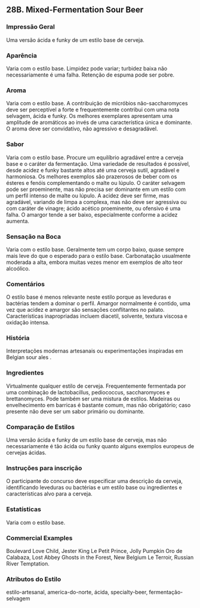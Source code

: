 ## 28B. Mixed-Fermentation Sour Beer

### Impressão Geral

Uma versão ácida e funky de um estilo base de cerveja.

### Aparência
Varia com o estilo base. Limpidez pode variar; turbidez baixa não necessariamente é uma falha. Retenção de espuma pode ser pobre.

### Aroma

Varia com o estilo base. A contribuição de micróbios não-saccharomyces deve ser perceptível a forte e frequentemente contribui com uma nota selvagem, ácida e funky. Os melhores exemplares apresentam uma amplitude de aromáticos ao invés de uma característica única e dominante. O aroma deve ser convidativo, não agressivo e desagradável.

### Sabor

Varia com o estilo base. Procure um equilíbrio agradável entre a cerveja base e o caráter da fermentação. Uma variedade de resultados é possível, desde acidez e funky bastante altos até uma cerveja sutil, agradável e harmoniosa. Os melhores exemplos são prazerosos de beber com os ésteres e fenóis complementando o malte ou lúpulo. O caráter selvagem pode ser proeminente, mas não precisa ser dominante em um estilo com um perfil intenso de malte ou lúpulo. A acidez deve ser firme, mas agradável, variando de limpa a complexa, mas não deve ser agressiva ou com caráter de vinagre; ácido acético proeminente, ou ofensivo é uma falha. O amargor tende a ser baixo, especialmente conforme a acidez aumenta.

### Sensação na Boca

Varia com o estilo base. Geralmente tem um corpo baixo, quase sempre mais leve do que o esperado para o estilo base. Carbonatação usualmente moderada a alta, embora muitas vezes menor em exemplos de alto teor alcoólico.

### Comentários

O estilo base é menos relevante neste estilo porque as leveduras e bactérias tendem a dominar o perfil. Amargor normalmente é contido, uma vez que acidez e amargor são sensações conflitantes no palato. Características inapropriadas incluem diacetil, solvente, textura viscosa e oxidação intensa.

### História

Interpretações modernas artesanais ou experimentações inspiradas em Belgian sour ales .

### Ingredientes

Virtualmente qualquer estilo de cerveja. Frequentemente fermentada por uma combinação de lactobacillus, pediococcus, saccharomyces e brettanomyces. Pode também ser uma mistura de estilos. Madeiras ou envelhecimento em barricas é bastante comum, mas não obrigatório; caso presente não deve ser um sabor primário ou dominante.

### Comparação de Estilos

Uma versão ácida e funky de um estilo base de cerveja, mas não necessariamente é tão ácida ou funky quanto alguns exemplos europeus de cervejas ácidas.

### Instruções para inscrição

O participante do concurso deve especificar uma descrição da cerveja, identificando leveduras ou bactérias e um estilo base ou ingredientes e características alvo para a cerveja.

### Estatísticas

Varia com o estilo base.

### Commercial Examples

Boulevard Love Child, Jester King Le Petit Prince, Jolly Pumpkin Oro de Calabaza, Lost Abbey Ghosts in the Forest, New Belgium Le Terroir, Russian River Temptation.

### Atributos do Estilo

estilo-artesanal, america-do-norte, ácida, specialty-beer, fermentação-selvagem

